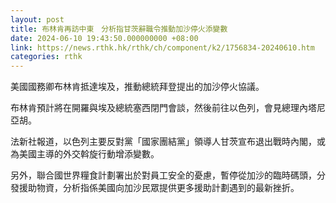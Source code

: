```yaml
---
layout: post
title: 布林肯再訪中東　分析指甘茨辭職令推動加沙停火添變數
date: 2024-06-10 19:43:50.000000000 +08:00
link: https://news.rthk.hk/rthk/ch/component/k2/1756834-20240610.htm
categories: rthk
---
```


美國國務卿布林肯抵達埃及，推動總統拜登提出的加沙停火協議。

布林肯預計將在開羅與埃及總統塞西閉門會談，然後前往以色列，會見總理內塔尼亞胡。

法新社報道，以色列主要反對黨「國家團結黨」領導人甘茨宣布退出戰時內閣，或為美國主導的外交斡旋行動增添變數。

另外，聯合國世界糧食計劃署出於對員工安全的憂慮，暫停從加沙的臨時碼頭，分發援助物資，分析指係美國向加沙民眾提供更多援助計劃遇到的最新挫折。
